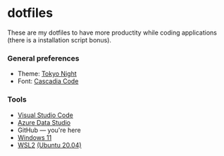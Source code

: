 # dotfiles
These are my dotfiles to have more productity while coding applications (there is a installation script bonus).

### General preferences
- Theme: [Tokyo Night](https://marketplace.visualstudio.com/items?itemName=enkia.tokyo-night)
- Font: [Cascadia Code](https://github.com/microsoft/cascadia-code)

### Tools
- [Visual Studio Code](https://code.visualstudio.com/)
- [Azure Data Studio](https://docs.microsoft.com/en-us/sql/azure-data-studio/download-azure-data-studio?view=sql-server-ver15)
- GitHub — you're here
- [Windows 11](https://www.microsoft.com/en-us/windows/windows-11?r=1)
- [WSL2](https://docs.microsoft.com/en-us/windows/wsl/install) [(Ubuntu 20.04)](https://www.microsoft.com/store/productId/9NBLGGH4MSV6)
